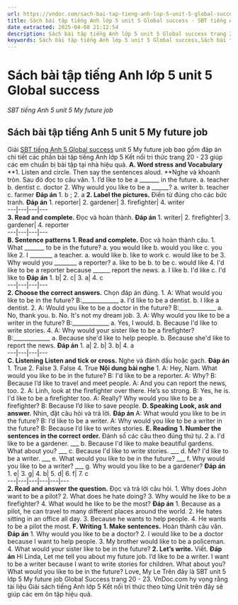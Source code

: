 ```yaml
---
url: https://vndoc.com/sach-bai-tap-tieng-anh-lop-5-unit-5-global-success-328691
title: Sách bài tập tiếng Anh lớp 5 unit 5 Global success - SBT tiếng Anh 5 unit 5 My future job - VnDoc.com
date_extracted: 2025-04-08 21:12:54
description: Sách bài tập tiếng Anh lớp 5 unit 5 Global success trang 20 23 hướng dẫn giải bài tập unit 5 lớp 5 My future job giúp các em chuẩn bị bài tập tiếng Anh hiệu quả.
keywords: Sách bài tập tiếng Anh lớp 5 unit 5 Global success,Sách bài tập tiếng Anh 5 unit 5 Global success,Sách bài tập tiếng Anh lớp 5 unit 5 my future job,Sách bài tập tiếng Anh 5 unit 5 my future job,SBT tiếng Anh 5 unit 5 my future job trang 20 23,sách bài tập tiếng anh lớp 5 unit 5 trang 20 23,sách bài tập tiếng anh lớp 5 global success unit 5,sách bài tập tiếng anh 5 global success unit 5
---
```


# Sách bài tập tiếng Anh lớp 5 unit 5 Global success
 _SBT tiếng Anh 5 unit 5 My future job_
## Sách bài tập tiếng Anh 5 unit 5 My future job
Giải [SBT tiếng Anh 5 Global success](<https://vndoc.com/sach-bai-tap-tieng-anh-lop-5-global-success>) unit 5 My future job bao gồm đáp án chi tiết các phần bài tập tiếng Anh lớp 5 Kết nối tri thức trang 20 - 23 giúp các em chuẩn bị bài tập tại nhà hiệu quả.
**A. Word stress and Vocabulary**
**1\. Listen and circle. Then say the sentences aloud. **Nghe và khoanh tròn. Sau đó đọc to câu văn.
1\. I’d like to be a \_\_\_\_\_\_\_ in the future.
a. teacher
b. dentist
c. doctor
2\. Why would you like to be a \_\_\_\_\_\_?
a. writer
b. teacher
c. farmer
**Đáp án**
1\. b ; 2. a
**2\. Label the pictures.** Điền từ đúng cho các bức tranh.
**Đáp án**
1\. reporter| 2\. gardener| 3\. firefighter| 4\. writer  
---|---|---|---  
**3\. Read and complete.** Đọc và hoàn thành.
**Đáp án**
1\. writer| 2\. firefighter| 3\. gardener| 4\. reporter  
---|---|---|---  
**B. Sentence patterns**
**1\. Read and complete.** Đọc và hoàn thành câu.
1\. What \_\_\_\_\_\_\_ to be in the future?
a. you would like
b. would you like
c. you like
2\. I \_\_\_\_\_\_\_\_ a teacher.
a. would like
b. like to work
c. would like to be
3\. Why would you \_\_\_\_\_\_\_\_ a reporter?
a. like to be
b. to be
c. would like
4\. I'd like to be a reporter because \_\_\_\_\_\_ report the news.
a. I like
b. I'd like
c. I'd like to
**Đáp án**
1\. b| 2\. c| 3\. a| 4\. c  
---|---|---|---  
**2\. Choose the correct answers.** Chọn đáp án đúng.
1\. A: What would you like to be in the future? B:\_\_\_\_\_\_\_\_\_\_\_\_\_
a. I'd like to be a dentist.
b. I like a dentist.
2\. A: Would you like to be a doctor in the future? B:\_\_\_\_\_\_\_\_\_\_\_\_\_
a. No, thank you.
b. No. It's not my dream job.
3\. A: Why would you like to be a writer in the future? B:\_\_\_\_\_\_\_\_\_\_\_\_\_
a. Yes, I would.
b. Because I'd like to write stories.
4\. A: Why would your sister like to be a firefighter? B:\_\_\_\_\_\_\_\_\_\_\_\_\_
a. Because she'd like to help people.
b. Because she'd like to report the news.
**Đáp án**
1\. a| 2\. b| 3\. b| 4\. a  
---|---|---|---  
**C. Listening**
**Listen and tick or cross.** Nghe và đánh dấu hoặc gạch.
**Đáp án**
1\. True
2\. False
3\. False
4\. True
**Nội dung bài nghe**
1\. A: Hey, Nam. What would you like to be in the future?
B: I'd like to be a reporter.
A: Why?
B: Because I’d like to travel and meet people.
A: And you can report the news, too.
2\. A: Linh, look at the firefighter over there. He’s so strong.
B: Yes, he is. I'd like to be a firefighter too.
A: Really? Why would you like to be a firefighter?
B: Because I’d like to save people.
**D. Speaking**
**Look, ask and answer.** Nhìn, đặt câu hỏi và trả lời.
**Đáp án**
A: What would you like to be in the future?
B: I’d like to be a writer.
A: Why would you like to be a writer in the future?
B: Because I’d like to writes stories.
**E. Reading**
**1\. Number the sentences in the correct order.** Đánh số các câu theo đúng thứ tự.
2 a. I'd like to be a gardener.
\_\_\_ b. Because I'd like to make beautiful gardens. What about you?
\_\_\_ c. Because I'd like to write stories.
\_\_\_ d. Me? I'd like to be a writer.
\_\_\_ e. What would you like to be in the future?
\_\_\_ f. Why would you like to be a writer?
\_\_\_ g. Why would you like to be a gardener?
**Đáp án**
1\. e| 3\. g| 4\. b| 5\. d| 6\. f| 7\. c  
---|---|---|---|---|---  
**2\. Read and answer the question.** Đọc và trả lời câu hỏi.
1\. Why does John want to be a pilot?
2\. What does he hate doing?
3\. Why would he like to be a firefighter?
4\. What would he like to be the most?
**Đáp án**
1\. Because as a pilot, he can travel to many different places around the world.
2\. He hates sitting in an office all day.
3\. Because he wants to help people.
4\. He wants to be a pilot the most.
**F. Writing**
**1\. Make sentences.** Hoàn thành câu văn.
**Đáp án**
1\. Why would you like to be a doctor?
2\. I would like to be a doctor because I want to help people.
3\. My brother would like to be a policeman.
4\. What would your sister like to be in the future?
**2\. Let’s write.** Viết.
**Đáp án**
Hi Linda,
Let me tell you about my future job. I’d like to be a writer. I want to be a writer because I want to write stories for children. What about you? What would you like to be in the future?
Love,
My Le
Trên đây là SBT unit 5 lớp 5 My future job Global Success trang 20 - 23. VnDoc.com hy vọng rằng tài liệu Giải sách tiếng Anh lớp 5 Kết nối tri thức theo từng Unit trên đây sẽ giúp các em ôn tập hiệu quả.
